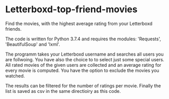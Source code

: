 # Letterboxd-top-friend-movies

Find the movies, with the highest average rating from your Letterboxd friends.

The code is written for Python 3.7.4 and requires the modules: 'Requests', 'BeautifulSoup' and 'lxml'.

The programm takes your Letterboxd username and searches all users you are follwoing. You have also the choice to to select just some special users.
All rated movies of the given users are collected and an average rating for every movie is computed. You have the option to exclude the movies you watched.

The results can be filtered for the number of ratings per movie.
Finally the list is saved as csv in the same directioiry as this code.
